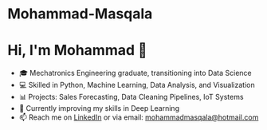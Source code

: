# Mohammad-Masqala
# Hi, I'm Mohammad 👋

- 🎓 Mechatronics Engineering graduate, transitioning into Data Science
- 💻 Skilled in Python, Machine Learning, Data Analysis, and Visualization
- 📊 Projects: Sales Forecasting, Data Cleaning Pipelines, IoT Systems
- 🌱 Currently improving my skills in Deep Learning
- 📫 Reach me on [LinkedIn]([https://linkedin.com/in/your-profile](https://www.linkedin.com/in/mohammad-masqala-a638ab17b/)) or via email: mohammadmasqala@hotmail.com
